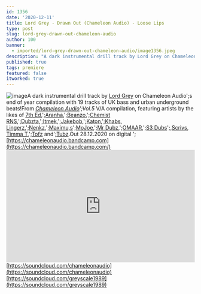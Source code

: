 ```yaml
---
id: 1356
date: '2020-12-11'
title: Lord Grey - Drawn Out (Chameleon Audio) - Loose Lips
type: post
slug: lord-grey-drawn-out-chameleon-audio
author: 100
banner:
  - imported/lord-grey-drawn-out-chameleon-audio/image1356.jpeg
description: "A dark instrumental drill track by Lord Grey on Chameleon Audio's end of year compilation with 19 tracks of UK bass and urban underground beats! From Chameleon Audio\_Vol.5 V/A compilation, featuring artists by the likes of 7th Ed,\_Aranha,\_Beanzo,\_Chemist RNS,\_Dubzta,\_Itmek,\_Jakebob,\_Katon,\_Khabs, Lingerz,\_Nenkz,\_Maximu,s\_MoJoe,\_Mr Dubz,\_OMAAR,\_S3 Dubs\_,Scrivs, Timma T,\_Tofz and\_Tubz. Out 28.12.2020 on digital – https://chameleonaudio.bandcamp.com https://soundcloud.com/chameleonaudiohttps://soundcloud.com/greyscale1989 [...]Read More..."
published: true
tags: premiere
featured: false
itworked: true
---
```

![image](../imported/lord-grey-drawn-out-chameleon-audio/image1356.jpeg)A dark instrumental drill track by [Lord Grey](https://soundcloud.com/greyscale1989) on Chameleon Audio';s end of year compilation with 19 tracks of UK bass and urban underground beats!From [_Chameleon Audio_](https://chameleonaudio.bandcamp.com)_';Vol.5_ V/A compilation, featuring artists by the likes of [7th Ed](https://soundcloud.com/seventh_ed),';[Aranha](https://soundcloud.com/aranha-uk),';[Beanzo](https://soundcloud.com/beanzouk),';[Chemist RNS](https://soundcloud.com/chemist_rns),';[Dubzta](https://soundcloud.com/dubzta-beats),';[Itmek](https://soundcloud.com/itmek),';[Jakebob](https://soundcloud.com/hr6jakebob),';[Katon](https://soundcloud.com/katondnb),';[Khabs](https://soundcloud.com/khabss), [Lingerz](https://soundcloud.com/lingerz),';[Nenkz](https://soundcloud.com/nenkz),';[Maximu,s](https://soundcloud.com/max-maximilian-wilson)';[MoJoe](https://soundcloud.com/mojoeca),';[Mr Dubz](https://soundcloud.com/mrdubz),';[OMAAR](https://soundcloud.com/prodomaar),';[S3 Dubs](https://soundcloud.com/s3dubs)';,[Scrivs](https://soundcloud.com/scrivsdj), [Timma T](https://soundcloud.com/timmatdj),';[Tofz](https://soundcloud.com/tofz) and';[Tubz](https://soundcloud.com/tubz-tu).Out 28.12.2020 on digital '; [https://chameleonaudio.bandcamp.com](https://chameleonaudio.bandcamp.com/)<iframe width='100%' height='300' scrolling='no' frameborder='no' allow='autoplay' src='https://w.soundcloud.com/player/?url=https%3A//api.soundcloud.com/tracks/945659902&color=%23ff5500&auto_play=false&hide_related=false&show_comments=true&show_user=true&show_reposts=false&show_teaser=true'></iframe>  
[https://soundcloud.com/chameleonaudio](https://soundcloud.com/chameleonaudio)  
[https://soundcloud.com/greyscale1989](https://soundcloud.com/greyscale1989)